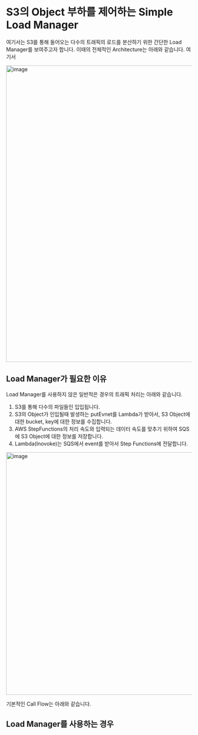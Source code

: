 # S3의 Object 부하를 제어하는 Simple Load Manager

여기서는 S3를 통해 들어오는 다수의 트래픽의 로드를 분산하기 위한 간단한 Load Manager를 보여주고자 합니다. 이때의 전체적인 Architecture는 아래와 같습니다. 여기서 

<img width="806" alt="image" src="https://github.com/kyopark2014/s3-event-load-manager/assets/52392004/81efa92b-ac45-404b-8fd4-f24d61987341">


## Load Manager가 필요한 이유

Load Manager를 사용하지 않은 일반적은 경우의 트래픽 처리는 아래와 같습니다. 

1) S3를 통해 다수의 파일들인 입입됩니다.
2) S3의 Object가 인입될때 발생하는 putEvnet를 Lambda가 받아서, S3 Object에 대한 bucket, key에 대한 정보를 수집합니다.
3) AWS StepFunctions의 처리 속도와 입력되는 데이터 속도를 맞추기 위하여 SQS에 S3 Object에 대한 정보를 저장합니다.
4) Lambda(Inovoke)는 SQS에서 event를 받아서 Step Functions에 전달합니다.

<img width="659" alt="image" src="https://github.com/kyopark2014/s3-event-load-manager/assets/52392004/bb65d6bc-e2ce-4a28-ab58-5dfae0731f82">

기본적인 Call Flow는 아래와 같습니다.


## Load Manager를 사용하는 경우

